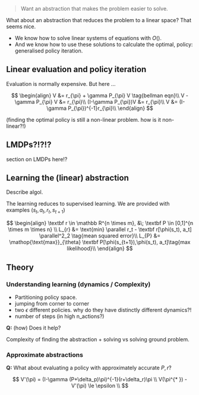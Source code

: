 > Want an abstraction that makes the problem easier to solve.

What about an abstraction that reduces the problem to a linear space? That seems nice.
- We know how to solve linear systems of equations with $O()$.
- And we know how to use these solutions to calculate the optimal, policy: generalised policy iteration.

## Linear evaluation and policy iteration

Evaluation is normally expensive. But here ...

$$
\begin{align}
V &= r_{\pi} + \gamma P_{\pi} V \tag{bellman eqn}\\
V - \gamma P_{\pi} V &= r_{\pi}\\
(I-\gamma P_{\pi})V &= r_{\pi}\\
V &= (I-\gamma P_{\pi})^{-1}r_{\pi}\\
\end{align}
$$

(finding the optimal policy is still a non-linear problem. how is it non-linear?!)

## LMDPs?!?!?

section on LMDPs here!?

## Learning the (linear) abstraction

Describe algol.

The learning reduces to supervised learning. We are provided with examples $(s_t, a_t, r_t, s_{t+1})$

$$
\begin{align}
\textbf  r \in \mathbb R^{n \times m}, &\; \textbf P \in [0,1]^{n \times m \times n} \\
L_{r} &= \text{min} \parallel r_t - \textbf r[\phi(s_t), a_t] \parallel^2_2 \tag{mean squared error}\\
L_{P} &= \mathop{\text{max}}_{\theta} \textbf P[\phi(s_{t+1}),\phi(s_t), a_t]\tag{max likelihood}\\
\end{align}
$$


## Theory
### Understanding learning (dynamics / Complexity)

- Partitioning policy space.
- jumping from corner to corner
- two $\epsilon$ different policies. why do they have distinctly different dynamics?!
- number of steps (in high n_actions?)


__Q:__ (how) Does it help?

Complexity of finding the abstraction + solving vs solving ground problem.

### Approximate abstractions

__Q:__ What about evaluating a policy with approximately accurate $P, r$?

$$
V'(\pi) = (I-\gamma (P+\delta_p)\pi)^{-1}(r+\delta_r)\pi \\
V(\pi^{* }) - V'(\pi) \le \epsilon \\
$$
